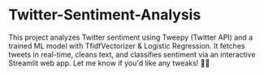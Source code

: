 # Twitter-Sentiment-Analysis
This project analyzes Twitter sentiment using Tweepy (Twitter API) and a trained ML model with TfidfVectorizer &amp; Logistic Regression. It fetches tweets in real-time, cleans text, and classifies sentiment via an interactive Streamlit web app. Let me know if you'd like any tweaks! 🚀😊
